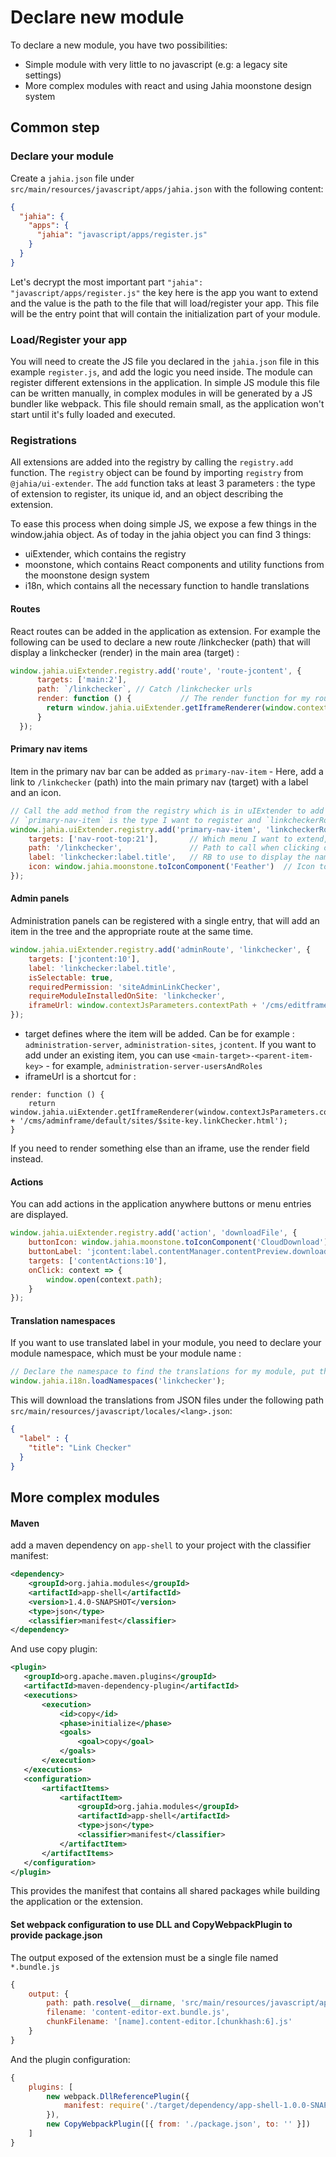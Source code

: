 # Declare new module

To declare a new module, you have two possibilities:
* Simple module with very little to no javascript (e.g: a legacy site settings)
* More complex modules with react and using Jahia moonstone design system

## Common step

### Declare your module
Create a `jahia.json` file under `src/main/resources/javascript/apps/jahia.json` with the following content:
```json
{
  "jahia": {
    "apps": {
      "jahia": "javascript/apps/register.js"
    }
  }
}
```
Let's decrypt the most important part `"jahia": "javascript/apps/register.js"` the key here is the app you want to extend and the value is the path to the file that will load/register your app.
This file will be the entry point that will contain the initialization part of your module.

### Load/Register your app
You will need to create the JS file you declared in the `jahia.json` file in this example `register.js`, and add the logic you need inside. The module can register
different extensions in the application. In simple JS module this file can be written manually, in complex modules in will be generated by a JS bundler like webpack. 
This file should remain small, as the application won't start until it's fully loaded and executed.

### Registrations
All extensions are added into the registry by calling the `registry.add` function. The `registry` object can be found by importing `registry` from `@jahia/ui-extender`. The `add` function taks at least 3 parameters : the type of extension to register, its unique id, and an object
describing the extension.

To ease this process when doing simple JS, we expose a few things in the window.jahia object. As of today in the jahia object you can find 3 things:
 - uiExtender, which contains the registry
 - moonstone, which contains React components and utility functions from the moonstone design system
 - i18n, which contains all the necessary function to handle translations

#### Routes
React routes can be added in the application as extension. For example the following can be used to declare a new route /linkchecker (path) 
that will display a linkchecker (render) in the main area (target) :
  
```js
window.jahia.uiExtender.registry.add('route', 'route-jcontent', {
      targets: ['main:2'],
      path: `/linkchecker`, // Catch /linkchecker urls
      render: function () {           // The render function for my route in this example we want to display an iframe which contains our legacy site settings, to do that we pass the URL to the `getIframeRenderer` function
        return window.jahia.uiExtender.getIframeRenderer(window.contextJsParameters.contextPath + '/cms/editframe/default/sites/$site-key.linkChecker.html');
      }
  });
```
  
#### Primary nav items

Item in the primary nav bar can be added as `primary-nav-item` - Here, add a link to `/linkchecker` (path) into the main primary nav (target) with a label and an icon. 

```js
// Call the add method from the registry which is in uIExtender to add a menu entry to point to my module
// `primary-nav-item` is the type I want to register and `linkcheckerRoute` is the key (must be unique), the last parameter is an object with the necessary options
window.jahia.uiExtender.registry.add('primary-nav-item', 'linkcheckerRoute', {
    targets: ['nav-root-top:21'],       // Which menu I want to extend, it can take multiple values, each value can be ordered `target:position`
    path: '/linkchecker',               // Path to call when clicking on my link
    label: 'linkchecker:label.title',   // RB to use to display the name of my link `namespace:key`
    icon: window.jahia.moonstone.toIconComponent('Feather')  // Icon to use with my link, we must use the `toIconComponent` function to make sure we return an Icon Component
});

```
#### Admin panels

Administration panels can be registered with a single entry, that will add an item in the tree and the appropriate route at the same time.

```js
window.jahia.uiExtender.registry.add('adminRoute', 'linkchecker', {
    targets: ['jcontent:10'],
    label: 'linkchecker:label.title',
    isSelectable: true,
    requiredPermission: 'siteAdminLinkChecker',
    requireModuleInstalledOnSite: 'linkchecker',
    iframeUrl: window.contextJsParameters.contextPath + '/cms/editframe/default/$lang/sites/$site-key.linkChecker.html'
});
```

- target defines where the item will be added. Can be for example : `administration-server`, `administration-sites`, `jcontent`. 
If you want to add under an existing item, you can use `<main-target>-<parent-item-key>` - for example, `administration-server-usersAndRoles`
- iframeUrl is a shortcut for : 
```    
render: function () {
    return window.jahia.uiExtender.getIframeRenderer(window.contextJsParameters.contextPath + '/cms/adminframe/default/sites/$site-key.linkChecker.html');
}
```
If you need to render something else than an iframe, use the render field instead.

#### Actions

You can add actions in the application anywhere buttons or menu entries are displayed.

```js
window.jahia.uiExtender.registry.add('action', 'downloadFile', {
    buttonIcon: window.jahia.moonstone.toIconComponent('CloudDownload'),
    buttonLabel: 'jcontent:label.contentManager.contentPreview.download',
    targets: ['contentActions:10'],
    onClick: context => {
        window.open(context.path);
    }
});
```

#### Translation namespaces
If you want to use translated label in your module, you need to declare your module namespace, which must be your module name :
```js
// Declare the namespace to find the translations for my module, put the name of your module and reuse it in your labels
window.jahia.i18n.loadNamespaces('linkchecker');
```

This will download the translations from JSON files under the following path `src/main/resources/javascript/locales/<lang>.json`:

```json
{
  "label" : {
    "title": "Link Checker"
  }
}
```

## More complex modules
#### Maven

add a maven dependency on `app-shell` to your project with the classifier manifest:
```xml
<dependency>
    <groupId>org.jahia.modules</groupId>
    <artifactId>app-shell</artifactId>
    <version>1.4.0-SNAPSHOT</version>
    <type>json</type>
    <classifier>manifest</classifier>
</dependency>
```

And use copy plugin:
```xml
<plugin>
   <groupId>org.apache.maven.plugins</groupId>
   <artifactId>maven-dependency-plugin</artifactId>
   <executions>
       <execution>
           <id>copy</id>
           <phase>initialize</phase>
           <goals>
               <goal>copy</goal>
           </goals>
       </execution>
   </executions>
   <configuration>
       <artifactItems>
           <artifactItem>
               <groupId>org.jahia.modules</groupId>
               <artifactId>app-shell</artifactId>
               <type>json</type>
               <classifier>manifest</classifier>
           </artifactItem>
       </artifactItems>
   </configuration>
</plugin>
```
This provides the manifest that contains all shared packages while building the application or the extension.

#### Set webpack configuration to use DLL and CopyWebpackPlugin to provide package.json
The output exposed of the extension must be a single file named `*.bundle.js`
```js
{
    output: {
        path: path.resolve(__dirname, 'src/main/resources/javascript/apps/'),
        filename: 'content-editor-ext.bundle.js',
        chunkFilename: '[name].content-editor.[chunkhash:6].js'
    }
}
```

And the plugin configuration:
```js
{
    plugins: [
        new webpack.DllReferencePlugin({
            manifest: require('./target/dependency/app-shell-1.0.0-SNAPSHOT-manifest')
        }),
        new CopyWebpackPlugin([{ from: './package.json', to: '' }])
    ]
}
```
